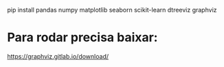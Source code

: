 pip install pandas numpy matplotlib seaborn scikit-learn dtreeviz graphviz

# Para rodar precisa baixar:
https://graphviz.gitlab.io/download/